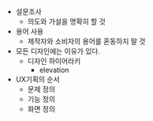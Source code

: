 - 설문조사
	- 의도와 가설을 명확히 할 것
- 용어 사용
	- 제작자와 소비자의 용어를 혼동하지 말 것
- 모든 디자인에는 이유가 있다.
	- 디자인 하이어라키
		- elevation
- UX기획의 순서
	- 문제 정의
	- 기능 정의
	- 화면 정의